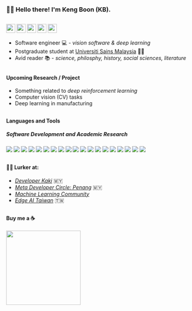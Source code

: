 ### 👋😎 Hello there! I'm Keng Boon (KB).
##
<a href="https://www.linkedin.com/in/kengboon" target="_blank"><img src="https://img.shields.io/badge/LinkedIn-0077B5?style=for-the-badge&logo=linkedin&logoColor=white" height="24"/></a> <a href="https://github.com/kengboon"><img src="https://img.shields.io/badge/GitHub-100000?style=for-the-badge&logo=github&logoColor=white" height="24"/></a> <a href="https://huggingface.co/kengboon" target="_blank"><img src="https://img.shields.io/badge/Hugging%20Face-F7A602?style=for-the-badge" height="24"/></a> <a href="https://orcid.org/0000-0001-8128-1948" target="_blank"><img src="https://img.shields.io/badge/ORCID-A6CE39?style=for-the-badge&logo=ORCID&logoColor=white" height="24"/></a> <a href="https://ko-fi.com/woolf42" target="_blank"><img src="https://img.shields.io/badge/Ko--fi-F16061?style=for-the-badge&logo=ko-fi&logoColor=white" height="24"/></a>

- Software engineer 💻 - *vision software & deep learning*
- Postgraduate student at [Universiti Sains Malaysia](https://cs.usm.my) 👨‍🎓
- Avid reader 📚 - *science, philosphy, history, social sciences, literature*

##
#### Upcoming Research / Project
- Something related to *deep reinforcement learning*
- Computer vision (CV) tasks
- Deep learning in manufacturing

##
#### Languages and Tools
##### Software Development and Academic Research
<img src="https://img.shields.io/badge/-C%23-black.svg?logo=c-sharp&logoColor=239120"/> <img src="https://img.shields.io/badge/-.NET-black.svg?logo=.net&logoColor=512BD4"/> <img src="https://img.shields.io/badge/-Python-black.svg?logo=python&logoColor=3776ab"/> <img src="https://img.shields.io/badge/-C%2b%2b-black.svg?logo=c%2b%2b&logoColor=00599C"/> <img src="https://img.shields.io/badge/-Flask-black.svg?logo=flask"/> <img src="https://img.shields.io/badge/-React-black.svg?logo=react&logoColor=61dafb"/> <img src="https://img.shields.io/badge/-JavaScript-black.svg?logo=Javascript&logoColor=f7df10"/> <img src="https://img.shields.io/badge/-OpenCV-black.svg?logo=opencv&logoColor=5C3EE8"/> <img src="https://img.shields.io/badge/-PyTorch-black.svg?logo=pytorch&logoColor=EE4C2C"/> <img src="https://img.shields.io/badge/-Gym-black.svg?logo=openaigym&logoColor=0081a3"/> <img src="https://img.shields.io/badge/-Visual%20Studio-black.svg?logo=visual-studio&logoColor=5C2D91"/> <img src="https://img.shields.io/badge/-Visual%20Studio%20Code-black.svg?logo=visual-studio-code&logoColor=007ACC"/> <img src="https://img.shields.io/badge/-Google%20Colab-black.svg?logo=google-colab&logoColor=F9AB00"/> <img src="https://img.shields.io/badge/-Git-black.svg?logo=git&logoColor=F05032"/> <a href="https://github.com/kengboon"><img src="https://img.shields.io/badge/-GitHub-black.svg?logo=github"/></a> <img src="https://img.shields.io/badge/-Notion-black.svg?logo=Notion"/> <a href="https://orcid.org/0000-0001-8128-1948" target="_blank"><img src="https://img.shields.io/badge/-ORCID-black.svg?logo=ORCID&logoColor=A6CE39"/></a> <img src="https://img.shields.io/badge/-Mendeley-black.svg?logo=mendeley&logoColor=9D1620"/> <img src="https://img.shields.io/badge/-Overleaf-black.svg?logo=overleaf&logoColor=47A141"/>

##
#### 👀🤿 Lurker at:
- *[Developer Kaki](https://www.facebook.com/groups/developerkaki/)* 🇲🇾
- *[Meta Developer Circle: Penang](https://www.facebook.com/groups/DevCPenang/)* 🇲🇾
- *[Machine Learning Community](https://www.linkedin.com/groups/961087)*
- *[Edge AI Taiwan](https://www.facebook.com/groups/edgeaitw/)* 🇹🇼

## 
#### Buy me a ☕
<a href="https://ko-fi.com/woolf42" target="_blank"><img src="https://user-images.githubusercontent.com/5046671/197377067-ce6016ae-6368-47b6-a4eb-903eb7b0af9c.png" width="200" alt=""/></a>
